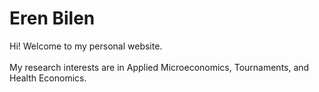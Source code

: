 # Eren Bilen

Hi! Welcome to my personal website. <br/> <br/>
My research interests are in Applied Microeconomics, Tournaments, and Health Economics.
